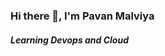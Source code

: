 ### Hi there 👋, I'm Pavan Malviya
##### Learning Devops and Cloud 

<!--
**Pavan-Malviya/Pavan-Malviya** is a ✨ _special_ ✨ repository because its `README.md` (this file) appears on your GitHub profile.

Here are some ideas to get you started:

###### 🔭 I’m currently a student in Computer Science at Shri. Sant Gajanan Maharaj College of Engineering Shegaon
###### 🌱 I’m currently learning DevOps, AWS, and Python.     
- 👯 I’m looking to collaborate on ...
- 🤔 I’m looking for help with ...
- 💬 Ask me about ...
- 📫 How to reach me: ...
- 😄 Pronouns: ...
- ⚡ Fun fact: ...
-->
